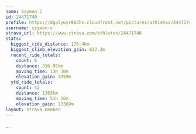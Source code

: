 ```yaml
---
name: Szymon C
id: 24471740
profile: https://dgalywyr863hv.cloudfront.net/pictures/athletes/24471740/7213253/2/large.jpg
username: szymon-c
strava_url: https://www.strava.com/athletes/24471740
stats:
  biggest_ride_distance: 176.4km
  biggest_climb_elevation_gain: 637.2m
  recent_ride_totals:
    count: 6
    distance: 336.95km
    moving_time: 13h 38m
    elevation_gain: 3459m
  ytd_ride_totals:
    count: 42
    distance: 1365km
    moving_time: 51h 50m
    elevation_gain: 13369m
layout: strava_member
--- 
```

...
